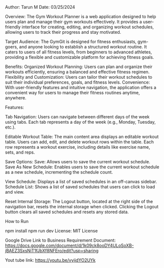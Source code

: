 Author: Tarun M Date: 03/25/2024

Overview: The Gym Workout Planner is a web application designed to help users plan and manage their gym workouts effectively. It provides a user-friendly interface for creating, editing, and organizing workout schedules, allowing users to track their progress and stay motivated.

Target Audience: The GymGit is designed for fitness enthusiasts, gym-goers, and anyone looking to establish a structured workout routine. It caters to users of all fitness levels, from beginners to advanced athletes, providing a flexible and customizable platform for achieving fitness goals.

Benefits: Organized Workout Planning: Users can plan and organize their workouts efficiently, ensuring a balanced and effective fitness regimen. Flexibility and Customization: Users can tailor their workout schedules to suit their individual preferences, goals, and fitness levels. Convenience: With user-friendly features and intuitive navigation, the application offers a convenient way for users to manage their fitness routines anytime, anywhere.

Features:

Tab Navigation: Users can navigate between different days of the week using tabs. Each tab represents a day of the week (e.g., Monday, Tuesday, etc.).

Editable Workout Table: The main content area displays an editable workout table. Users can add, edit, and delete workout rows within the table. Each row represents a workout exercise, including details like exercise name, sets, and reps.

Save Options: Save: Allows users to save the current workout schedule. Save As New Schedule: Enables users to save the current workout schedule as a new schedule, incrementing the schedule count.

View Schedule: Displays a list of saved schedules in an off-canvas sidebar. Schedule List: Shows a list of saved schedules that users can click to load and view.

Reset Internal Storage: The Logout button, located at the right side of the navigation bar, resets the internal storage when clicked. Clicking the Logout button clears all saved schedules and resets any stored data.

How to Run

npm install
npm run dev
License: MIT License

Google Drive Link to Business Requirement Document: https://docs.google.com/document/d/1k09ck8ooDY4ULoSoXB-jBAEZ3SxsNiT1fJbXf8NFEro/edit?usp=sharing

Yout tube link: https://youtu.be/vyijdYO2UYk